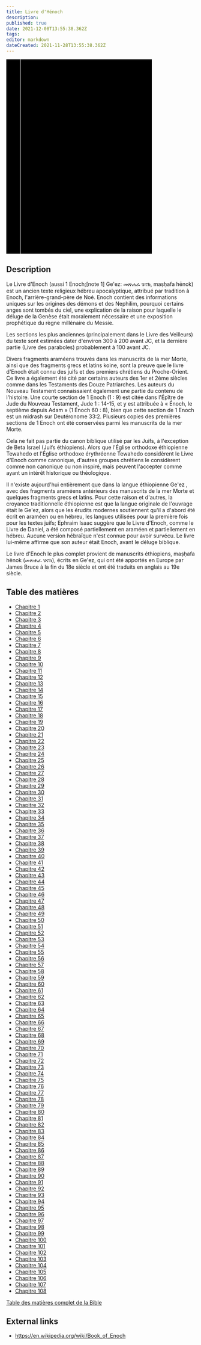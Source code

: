 ```yaml
---
title: Livre d'Hénoch
description: 
published: true
date: 2021-12-08T13:55:38.362Z
tags: 
editor: markdown
dateCreated: 2021-11-28T13:55:38.362Z
---
```


<div class="urantiapedia-book-front urantiapedia-book-bible">
<svg xmlns="http://www.w3.org/2000/svg"
	width="102.6mm" height="136.8mm"
	viewBox="0 0 102.6 136.8" version="1.1">
	<g transform="translate(-7,-5)">
		<rect width="9.6" height="136.8" x="7" y="5" />
		<rect width="96.9" height="136.8" x="17" y="5" />
		<text style="font-size:5px" x="61" y="22">APOCRYPHES</text>
		<text style="font-size:4px" x="61" y="125">French Louis Segond Bible, 1910</text>
		<text style="font-size:9px" x="61" y="60">Livre d'Hénoch</text>
	</g>
</svg>
</div>

## Description


Le Livre d'Enoch (aussi 1 Enoch;[note 1] Ge'ez: መጽሐፈ ሄኖክ, maṣḥafa hēnok) est un ancien texte religieux hébreu apocalyptique, attribué par tradition à Enoch, l'arrière-grand-père de Noé. Enoch contient des informations uniques sur les origines des démons et des Nephilim, pourquoi certains anges sont tombés du ciel, une explication de la raison pour laquelle le déluge de la Genèse était moralement nécessaire et une exposition prophétique du règne millénaire du Messie.

Les sections les plus anciennes (principalement dans le Livre des Veilleurs) du texte sont estimées dater d'environ 300 à 200 avant JC, et la dernière partie (Livre des paraboles) probablement à 100 avant JC.

Divers fragments araméens trouvés dans les manuscrits de la mer Morte, ainsi que des fragments grecs et latins koine, sont la preuve que le livre d'Enoch était connu des juifs et des premiers chrétiens du Proche-Orient. Ce livre a également été cité par certains auteurs des 1er et 2ème siècles comme dans les Testaments des Douze Patriarches. Les auteurs du Nouveau Testament connaissaient également une partie du contenu de l'histoire. Une courte section de 1 Enoch (1 : 9) est citée dans l'Épître de Jude du Nouveau Testament, Jude 1 : 14-15, et y est attribuée à « Énoch, le septième depuis Adam » (1 Énoch 60 : 8), bien que cette section de 1 Enoch est un midrash sur Deutéronome 33:2. Plusieurs copies des premières sections de 1 Enoch ont été conservées parmi les manuscrits de la mer Morte.

Cela ne fait pas partie du canon biblique utilisé par les Juifs, à l'exception de Beta Israel (Juifs éthiopiens). Alors que l'Église orthodoxe éthiopienne Tewahedo et l'Église orthodoxe érythréenne Tewahedo considèrent le Livre d'Enoch comme canonique, d'autres groupes chrétiens le considèrent comme non canonique ou non inspiré, mais peuvent l'accepter comme ayant un intérêt historique ou théologique.

Il n'existe aujourd'hui entièrement que dans la langue éthiopienne Ge'ez , avec des fragments araméens antérieurs des manuscrits de la mer Morte et quelques fragments grecs et latins. Pour cette raison et d'autres, la croyance traditionnelle éthiopienne est que la langue originale de l'ouvrage était le Ge'ez, alors que les érudits modernes soutiennent qu'il a d'abord été écrit en araméen ou en hébreu, les langues utilisées pour la première fois pour les textes juifs; Ephraim Isaac suggère que le Livre d'Enoch, comme le Livre de Daniel, a été composé partiellement en araméen et partiellement en hébreu. Aucune version hébraïque n'est connue pour avoir survécu. Le livre lui-même affirme que son auteur était Enoch, avant le déluge biblique.

Le livre d'Enoch le plus complet provient de manuscrits éthiopiens, maṣḥafa hēnok (መጽሐፈ ሄኖክ), écrits en Ge'ez, qui ont été apportés en Europe par James Bruce à la fin du 18e siècle et ont été traduits en anglais au 19e siècle.

## Table des matières

- [Chapitre 1](/fr/Bible/Book_of_Enoch/1)
- [Chapitre 2](/fr/Bible/Book_of_Enoch/2)
- [Chapitre 3](/fr/Bible/Book_of_Enoch/3)
- [Chapitre 4](/fr/Bible/Book_of_Enoch/4)
- [Chapitre 5](/fr/Bible/Book_of_Enoch/5)
- [Chapitre 6](/fr/Bible/Book_of_Enoch/6)
- [Chapitre 7](/fr/Bible/Book_of_Enoch/7)
- [Chapitre 8](/fr/Bible/Book_of_Enoch/8)
- [Chapitre 9](/fr/Bible/Book_of_Enoch/9)
- [Chapitre 10](/fr/Bible/Book_of_Enoch/10)
- [Chapitre 11](/fr/Bible/Book_of_Enoch/11)
- [Chapitre 12](/fr/Bible/Book_of_Enoch/12)
- [Chapitre 13](/fr/Bible/Book_of_Enoch/13)
- [Chapitre 14](/fr/Bible/Book_of_Enoch/14)
- [Chapitre 15](/fr/Bible/Book_of_Enoch/15)
- [Chapitre 16](/fr/Bible/Book_of_Enoch/16)
- [Chapitre 17](/fr/Bible/Book_of_Enoch/17)
- [Chapitre 18](/fr/Bible/Book_of_Enoch/18)
- [Chapitre 19](/fr/Bible/Book_of_Enoch/19)
- [Chapitre 20](/fr/Bible/Book_of_Enoch/20)
- [Chapitre 21](/fr/Bible/Book_of_Enoch/21)
- [Chapitre 22](/fr/Bible/Book_of_Enoch/22)
- [Chapitre 23](/fr/Bible/Book_of_Enoch/23)
- [Chapitre 24](/fr/Bible/Book_of_Enoch/24)
- [Chapitre 25](/fr/Bible/Book_of_Enoch/25)
- [Chapitre 26](/fr/Bible/Book_of_Enoch/26)
- [Chapitre 27](/fr/Bible/Book_of_Enoch/27)
- [Chapitre 28](/fr/Bible/Book_of_Enoch/28)
- [Chapitre 29](/fr/Bible/Book_of_Enoch/29)
- [Chapitre 30](/fr/Bible/Book_of_Enoch/30)
- [Chapitre 31](/fr/Bible/Book_of_Enoch/31)
- [Chapitre 32](/fr/Bible/Book_of_Enoch/32)
- [Chapitre 33](/fr/Bible/Book_of_Enoch/33)
- [Chapitre 34](/fr/Bible/Book_of_Enoch/34)
- [Chapitre 35](/fr/Bible/Book_of_Enoch/35)
- [Chapitre 36](/fr/Bible/Book_of_Enoch/36)
- [Chapitre 37](/fr/Bible/Book_of_Enoch/37)
- [Chapitre 38](/fr/Bible/Book_of_Enoch/38)
- [Chapitre 39](/fr/Bible/Book_of_Enoch/39)
- [Chapitre 40](/fr/Bible/Book_of_Enoch/40)
- [Chapitre 41](/fr/Bible/Book_of_Enoch/41)
- [Chapitre 42](/fr/Bible/Book_of_Enoch/42)
- [Chapitre 43](/fr/Bible/Book_of_Enoch/43)
- [Chapitre 44](/fr/Bible/Book_of_Enoch/44)
- [Chapitre 45](/fr/Bible/Book_of_Enoch/45)
- [Chapitre 46](/fr/Bible/Book_of_Enoch/46)
- [Chapitre 47](/fr/Bible/Book_of_Enoch/47)
- [Chapitre 48](/fr/Bible/Book_of_Enoch/48)
- [Chapitre 49](/fr/Bible/Book_of_Enoch/49)
- [Chapitre 50](/fr/Bible/Book_of_Enoch/50)
- [Chapitre 51](/fr/Bible/Book_of_Enoch/51)
- [Chapitre 52](/fr/Bible/Book_of_Enoch/52)
- [Chapitre 53](/fr/Bible/Book_of_Enoch/53)
- [Chapitre 54](/fr/Bible/Book_of_Enoch/54)
- [Chapitre 55](/fr/Bible/Book_of_Enoch/55)
- [Chapitre 56](/fr/Bible/Book_of_Enoch/56)
- [Chapitre 57](/fr/Bible/Book_of_Enoch/57)
- [Chapitre 58](/fr/Bible/Book_of_Enoch/58)
- [Chapitre 59](/fr/Bible/Book_of_Enoch/59)
- [Chapitre 60](/fr/Bible/Book_of_Enoch/60)
- [Chapitre 61](/fr/Bible/Book_of_Enoch/61)
- [Chapitre 62](/fr/Bible/Book_of_Enoch/62)
- [Chapitre 63](/fr/Bible/Book_of_Enoch/63)
- [Chapitre 64](/fr/Bible/Book_of_Enoch/64)
- [Chapitre 65](/fr/Bible/Book_of_Enoch/65)
- [Chapitre 66](/fr/Bible/Book_of_Enoch/66)
- [Chapitre 67](/fr/Bible/Book_of_Enoch/67)
- [Chapitre 68](/fr/Bible/Book_of_Enoch/68)
- [Chapitre 69](/fr/Bible/Book_of_Enoch/69)
- [Chapitre 70](/fr/Bible/Book_of_Enoch/70)
- [Chapitre 71](/fr/Bible/Book_of_Enoch/71)
- [Chapitre 72](/fr/Bible/Book_of_Enoch/72)
- [Chapitre 73](/fr/Bible/Book_of_Enoch/73)
- [Chapitre 74](/fr/Bible/Book_of_Enoch/74)
- [Chapitre 75](/fr/Bible/Book_of_Enoch/75)
- [Chapitre 76](/fr/Bible/Book_of_Enoch/76)
- [Chapitre 77](/fr/Bible/Book_of_Enoch/77)
- [Chapitre 78](/fr/Bible/Book_of_Enoch/78)
- [Chapitre 79](/fr/Bible/Book_of_Enoch/79)
- [Chapitre 80](/fr/Bible/Book_of_Enoch/80)
- [Chapitre 81](/fr/Bible/Book_of_Enoch/81)
- [Chapitre 82](/fr/Bible/Book_of_Enoch/82)
- [Chapitre 83](/fr/Bible/Book_of_Enoch/83)
- [Chapitre 84](/fr/Bible/Book_of_Enoch/84)
- [Chapitre 85](/fr/Bible/Book_of_Enoch/85)
- [Chapitre 86](/fr/Bible/Book_of_Enoch/86)
- [Chapitre 87](/fr/Bible/Book_of_Enoch/87)
- [Chapitre 88](/fr/Bible/Book_of_Enoch/88)
- [Chapitre 89](/fr/Bible/Book_of_Enoch/89)
- [Chapitre 90](/fr/Bible/Book_of_Enoch/90)
- [Chapitre 91](/fr/Bible/Book_of_Enoch/91)
- [Chapitre 92](/fr/Bible/Book_of_Enoch/92)
- [Chapitre 93](/fr/Bible/Book_of_Enoch/93)
- [Chapitre 94](/fr/Bible/Book_of_Enoch/94)
- [Chapitre 95](/fr/Bible/Book_of_Enoch/95)
- [Chapitre 96](/fr/Bible/Book_of_Enoch/96)
- [Chapitre 97](/fr/Bible/Book_of_Enoch/97)
- [Chapitre 98](/fr/Bible/Book_of_Enoch/98)
- [Chapitre 99](/fr/Bible/Book_of_Enoch/99)
- [Chapitre 100](/fr/Bible/Book_of_Enoch/100)
- [Chapitre 101](/fr/Bible/Book_of_Enoch/101)
- [Chapitre 102](/fr/Bible/Book_of_Enoch/102)
- [Chapitre 103](/fr/Bible/Book_of_Enoch/103)
- [Chapitre 104](/fr/Bible/Book_of_Enoch/104)
- [Chapitre 105](/fr/Bible/Book_of_Enoch/105)
- [Chapitre 106](/fr/Bible/Book_of_Enoch/106)
- [Chapitre 107](/fr/Bible/Book_of_Enoch/107)
- [Chapitre 108](/fr/Bible/Book_of_Enoch/108)


[Table des matières complet de la Bible](/fr/index/bible)


## External links

- https://en.wikipedia.org/wiki/Book_of_Enoch